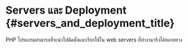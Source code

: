 # Servers และ Deployment {#servers_and_deployment_title}

PHP โปรแกรมสามารถที่จะนำไปติดตั้งและเรียกใช้ใน web servers ที่ทำงานจริงได้หลายทาง
